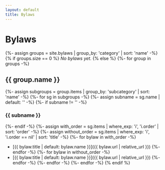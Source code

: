 ```yaml
---
layout: default
title: Bylaws
---
```


# Bylaws

{%- assign groups = site.bylaws | group_by: 'category' | sort: 'name' -%}
{% if groups.size == 0 %}
_No bylaws yet._
{% else %}
{%- for group in groups -%}
## {{ group.name }}
{%- assign subgroups = group.items | group_by: 'subcategory' | sort: 'name' -%}
{%- for sg in subgroups -%}
{%- assign subname = sg.name | default: '' -%}
{%- if subname != '' -%}
### {{ subname }}
{%- endif -%}
{%- assign with_order = sg.items | where_exp: 'i', 'i.order' | sort: 'order' -%}
{%- assign without_order = sg.items | where_exp: 'i', 'i.order == nil' | sort: 'title' -%}
{%- for bylaw in with_order -%}
- [{{ bylaw.title | default: bylaw.name }}]({{ bylaw.url | relative_url }})
{%- endfor -%}
{%- for bylaw in without_order -%}
- [{{ bylaw.title | default: bylaw.name }}]({{ bylaw.url | relative_url }})
{%- endfor -%}
{%- endfor -%}
{%- endfor -%}
{% endif %}
